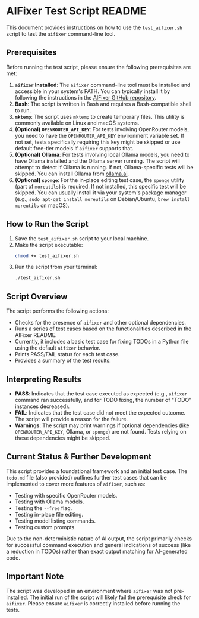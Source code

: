 # AIFixer Test Script README

This document provides instructions on how to use the `test_aifixer.sh` script to test the `aifixer` command-line tool.

## Prerequisites

Before running the test script, please ensure the following prerequisites are met:

1.  **`aifixer` Installed**: The `aifixer` command-line tool must be installed and accessible in your system's PATH. You can typically install it by following the instructions in the [AIFixer GitHub repository](https://github.com/bradflaugher/aifixer).
2.  **Bash**: The script is written in Bash and requires a Bash-compatible shell to run.
3.  **`mktemp`**: The script uses `mktemp` to create temporary files. This utility is commonly available on Linux and macOS systems.
4.  **(Optional) `OPENROUTER_API_KEY`**: For tests involving OpenRouter models, you need to have the `OPENROUTER_API_KEY` environment variable set. If not set, tests specifically requiring this key might be skipped or use default free-tier models if `aifixer` supports that.
5.  **(Optional) Ollama**: For tests involving local Ollama models, you need to have Ollama installed and the Ollama server running. The script will attempt to detect if Ollama is running. If not, Ollama-specific tests will be skipped. You can install Ollama from [ollama.ai](https://ollama.ai/).
6.  **(Optional) `sponge`**: For the in-place editing test case, the `sponge` utility (part of `moreutils`) is required. If not installed, this specific test will be skipped. You can usually install it via your system's package manager (e.g., `sudo apt-get install moreutils` on Debian/Ubuntu, `brew install moreutils` on macOS).

## How to Run the Script

1.  Save the `test_aifixer.sh` script to your local machine.
2.  Make the script executable:
    ```bash
    chmod +x test_aifixer.sh
    ```
3.  Run the script from your terminal:
    ```bash
    ./test_aifixer.sh
    ```

## Script Overview

The script performs the following actions:

*   Checks for the presence of `aifixer` and other optional dependencies.
*   Runs a series of test cases based on the functionalities described in the AIFixer README.
*   Currently, it includes a basic test case for fixing TODOs in a Python file using the default `aifixer` behavior.
*   Prints PASS/FAIL status for each test case.
*   Provides a summary of the test results.

## Interpreting Results

*   **PASS**: Indicates that the test case executed as expected (e.g., `aifixer` command ran successfully, and for TODO fixing, the number of "TODO" instances decreased).
*   **FAIL**: Indicates that the test case did not meet the expected outcome. The script will provide a reason for the failure.
*   **Warnings**: The script may print warnings if optional dependencies (like `OPENROUTER_API_KEY`, Ollama, or `sponge`) are not found. Tests relying on these dependencies might be skipped.

## Current Status & Further Development

This script provides a foundational framework and an initial test case. The `todo.md` file (also provided) outlines further test cases that can be implemented to cover more features of `aifixer`, such as:

*   Testing with specific OpenRouter models.
*   Testing with Ollama models.
*   Testing the `--free` flag.
*   Testing in-place file editing.
*   Testing model listing commands.
*   Testing custom prompts.

Due to the non-deterministic nature of AI output, the script primarily checks for successful command execution and general indications of success (like a reduction in TODOs) rather than exact output matching for AI-generated code.

## Important Note

The script was developed in an environment where `aifixer` was not pre-installed. The initial run of the script will likely fail the prerequisite check for `aifixer`. Please ensure `aifixer` is correctly installed before running the tests.

